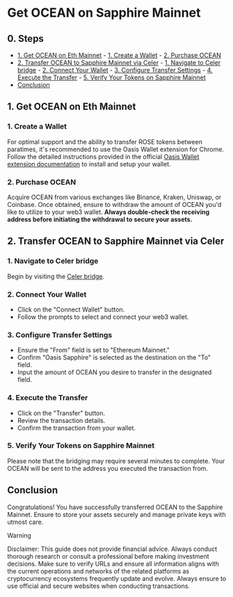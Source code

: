 # Get OCEAN on Sapphire Mainnet

## 0. Steps

- [1. Get OCEAN on Eth Mainnet](#1-get-ocean-on-eth-mainnet)
        - [1. Create a Wallet](#1-create-a-wallet)
        - [2. Purchase OCEAN](#2-purchase-ocean)
- [2. Transfer OCEAN to Sapphire Mainnet via Celer](#2-transfer-ocean-to-sapphire-mainnet-via-celer)
        - [1. Navigate to Celer bridge](#1-navigate-to-celer-bridge)
        - [2. Connect Your Wallet](#2-connect-your-wallet)
        - [3. Configure Transfer Settings](#3-configure-transfer-settings)
        - [4. Execute the Transfer](#4-execute-the-transfer)
        - [5. Verify Your Tokens on Sapphire Mainnet](#5-verify-your-tokens-on-sapphire-mainnet)
- [Conclusion](#conclusion)

## 1. Get OCEAN on Eth Mainnet

### 1. Create a Wallet

For optimal support and the ability to transfer ROSE tokens between paratimes, it's recommended to use the Oasis Wallet extension for Chrome. Follow the detailed instructions provided in the official [Oasis Wallet extension documentation](https://docs.oasis.io/general/manage-tokens/oasis-wallets/browser-extension/#install-the-oasis-wallet-via-chrome-web-store) to install and setup your wallet.

### 2. Purchase OCEAN

Acquire OCEAN from various exchanges like Binance, Kraken, Uniswap, or Coinbase. Once obtained, ensure to withdraw the amount of OCEAN you'd like to utilize to your web3 wallet. **Always double-check the receiving address before initiating the withdrawal to secure your assets.**

## 2. Transfer OCEAN to Sapphire Mainnet via Celer

### 1. Navigate to Celer bridge

Begin by visiting the [Celer bridge](https://cbridge.celer.network/1/23294/OCEAN).

### 2. Connect Your Wallet

- Click on the "Connect Wallet" button.
- Follow the prompts to select and connect your web3 wallet.

### 3. Configure Transfer Settings

- Ensure the "From" field is set to "Ethereum Mainnet."
- Confirm "Oasis Sapphire" is selected as the destination on the "To" field.
- Input the amount of OCEAN you desire to transfer in the designated field.

### 4. Execute the Transfer

- Click on the "Transfer" button.
- Review the transaction details.
- Confirm the transaction from your wallet.

### 5. Verify Your Tokens on Sapphire Mainnet

Please note that the bridging may require several minutes to complete. Your OCEAN will be sent to the address you executed the transaction from.

## Conclusion

Congratulations! You have successfully transferred OCEAN to the Sapphire Mainnet. Ensure to store your assets securely and manage private keys with utmost care.

> [!WARNING]
> Disclaimer: This guide does not provide financial advice. Always conduct thorough research or consult a professional before making investment decisions. Make sure to verify URLs and ensure all information aligns with the current operations and networks of the related platforms as cryptocurrency ecosystems frequently update and evolve. Always ensure to use official and secure websites when conducting transactions.
